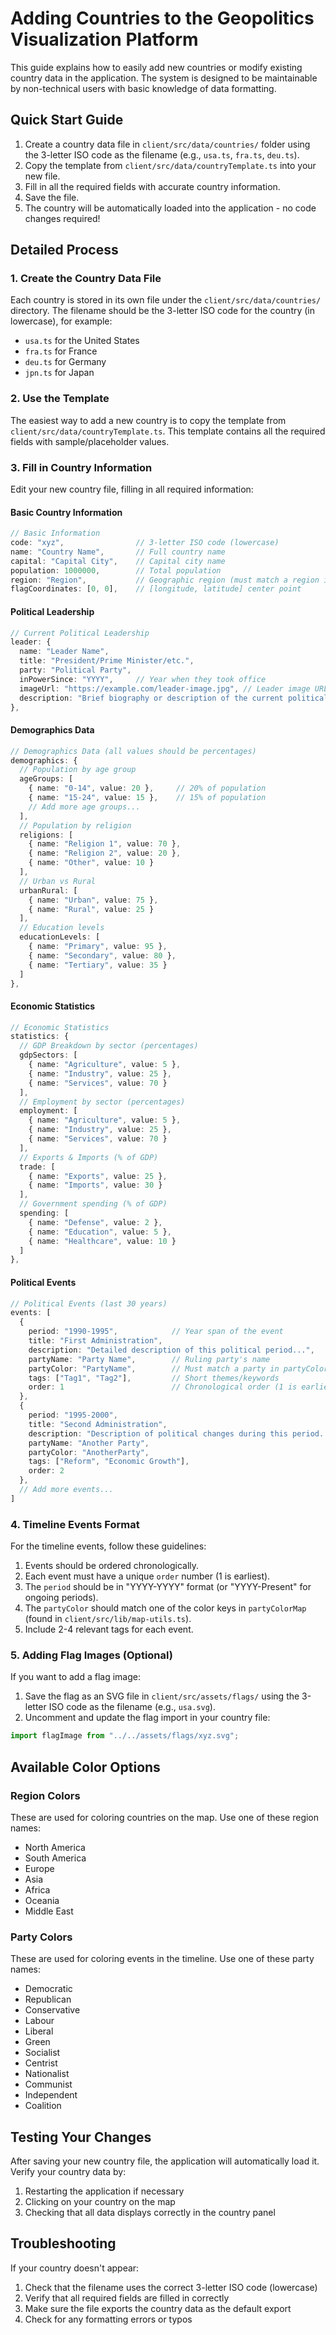 # Adding Countries to the Geopolitics Visualization Platform

This guide explains how to easily add new countries or modify existing country data in the application. The system is designed to be maintainable by non-technical users with basic knowledge of data formatting.

## Quick Start Guide

1. Create a country data file in `client/src/data/countries/` folder using the 3-letter ISO code as the filename (e.g., `usa.ts`, `fra.ts`, `deu.ts`).
2. Copy the template from `client/src/data/countryTemplate.ts` into your new file.
3. Fill in all the required fields with accurate country information.
4. Save the file.
5. The country will be automatically loaded into the application - no code changes required!

## Detailed Process

### 1. Create the Country Data File

Each country is stored in its own file under the `client/src/data/countries/` directory. The filename should be the 3-letter ISO code for the country (in lowercase), for example:

- `usa.ts` for the United States
- `fra.ts` for France
- `deu.ts` for Germany
- `jpn.ts` for Japan

### 2. Use the Template

The easiest way to add a new country is to copy the template from `client/src/data/countryTemplate.ts`. This template contains all the required fields with sample/placeholder values.

### 3. Fill in Country Information

Edit your new country file, filling in all required information:

#### Basic Country Information
```typescript
// Basic Information
code: "xyz",                // 3-letter ISO code (lowercase)
name: "Country Name",       // Full country name
capital: "Capital City",    // Capital city name
population: 1000000,        // Total population
region: "Region",           // Geographic region (must match a region in regionColors)
flagCoordinates: [0, 0],    // [longitude, latitude] center point
```

#### Political Leadership
```typescript
// Current Political Leadership
leader: {
  name: "Leader Name",
  title: "President/Prime Minister/etc.",
  party: "Political Party", 
  inPowerSince: "YYYY",     // Year when they took office
  imageUrl: "https://example.com/leader-image.jpg", // Leader image URL
  description: "Brief biography or description of the current political leader..."
},
```

#### Demographics Data
```typescript
// Demographics Data (all values should be percentages)
demographics: {
  // Population by age group
  ageGroups: [
    { name: "0-14", value: 20 },     // 20% of population
    { name: "15-24", value: 15 },    // 15% of population
    // Add more age groups...
  ],
  // Population by religion
  religions: [
    { name: "Religion 1", value: 70 },
    { name: "Religion 2", value: 20 },
    { name: "Other", value: 10 }
  ],
  // Urban vs Rural
  urbanRural: [
    { name: "Urban", value: 75 },
    { name: "Rural", value: 25 }
  ],
  // Education levels
  educationLevels: [
    { name: "Primary", value: 95 },
    { name: "Secondary", value: 80 },
    { name: "Tertiary", value: 35 }
  ]
},
```

#### Economic Statistics
```typescript
// Economic Statistics
statistics: {
  // GDP Breakdown by sector (percentages)
  gdpSectors: [
    { name: "Agriculture", value: 5 },
    { name: "Industry", value: 25 },
    { name: "Services", value: 70 }
  ],
  // Employment by sector (percentages)
  employment: [
    { name: "Agriculture", value: 5 },
    { name: "Industry", value: 25 },
    { name: "Services", value: 70 }
  ],
  // Exports & Imports (% of GDP)
  trade: [
    { name: "Exports", value: 25 },
    { name: "Imports", value: 30 }
  ],
  // Government spending (% of GDP)
  spending: [
    { name: "Defense", value: 2 },
    { name: "Education", value: 5 },
    { name: "Healthcare", value: 10 }
  ]
},
```

#### Political Events
```typescript
// Political Events (last 30 years)
events: [
  {
    period: "1990-1995",            // Year span of the event
    title: "First Administration",
    description: "Detailed description of this political period...",
    partyName: "Party Name",        // Ruling party's name
    partyColor: "PartyName",        // Must match a party in partyColorMap
    tags: ["Tag1", "Tag2"],         // Short themes/keywords
    order: 1                        // Chronological order (1 is earliest)
  },
  {
    period: "1995-2000",
    title: "Second Administration",
    description: "Description of political changes during this period...",
    partyName: "Another Party",
    partyColor: "AnotherParty",
    tags: ["Reform", "Economic Growth"],
    order: 2
  },
  // Add more events...
]
```

### 4. Timeline Events Format

For the timeline events, follow these guidelines:

1. Events should be ordered chronologically.
2. Each event must have a unique `order` number (1 is earliest).
3. The `period` should be in "YYYY-YYYY" format (or "YYYY-Present" for ongoing periods).
4. The `partyColor` should match one of the color keys in `partyColorMap` (found in `client/src/lib/map-utils.ts`).
5. Include 2-4 relevant tags for each event.

### 5. Adding Flag Images (Optional)

If you want to add a flag image:

1. Save the flag as an SVG file in `client/src/assets/flags/` using the 3-letter ISO code as the filename (e.g., `usa.svg`).
2. Uncomment and update the flag import in your country file:
```typescript
import flagImage from "../../assets/flags/xyz.svg";
```

## Available Color Options

### Region Colors
These are used for coloring countries on the map. Use one of these region names:

- North America
- South America
- Europe
- Asia
- Africa
- Oceania
- Middle East

### Party Colors
These are used for coloring events in the timeline. Use one of these party names:

- Democratic
- Republican
- Conservative
- Labour
- Liberal
- Green
- Socialist
- Centrist
- Nationalist
- Communist
- Independent
- Coalition

## Testing Your Changes

After saving your new country file, the application will automatically load it. Verify your country data by:

1. Restarting the application if necessary
2. Clicking on your country on the map
3. Checking that all data displays correctly in the country panel

## Troubleshooting

If your country doesn't appear:

1. Check that the filename uses the correct 3-letter ISO code (lowercase)
2. Verify that all required fields are filled in correctly
3. Make sure the file exports the country data as the default export
4. Check for any formatting errors or typos